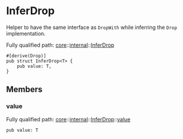 # InferDrop

Helper to have the same interface as `DropWith` while inferring the `Drop` implementation.

Fully qualified path: [core](./core.md)::[internal](./core-internal.md)::[InferDrop](./core-internal-InferDrop.md)

<pre><code class="language-cairo">#[derive(Drop)]
pub struct InferDrop&lt;T&gt; {
    pub value: T,
}</code></pre>

## Members

### value

Fully qualified path: [core](./core.md)::[internal](./core-internal.md)::[InferDrop](./core-internal-InferDrop.md)::[value](./core-internal-InferDrop.md#value)

<pre><code class="language-cairo">pub value: T</code></pre>


